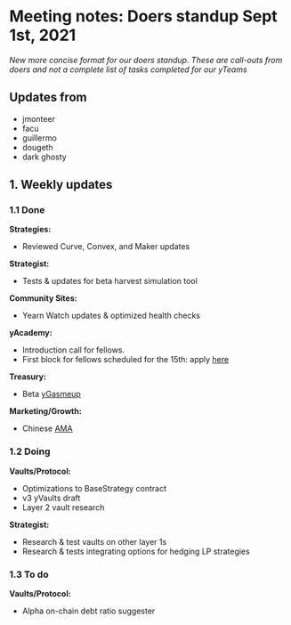 # Meeting notes: Doers standup Sept 1st, 2021

_New more concise format for our doers standup. These are call-outs from doers and not a complete list of tasks completed for our yTeams_

## Updates from

- jmonteer
- facu
- guillermo
- dougeth
- dark ghosty

## 1. Weekly updates

### 1.1 Done

**Strategies:**

- Reviewed Curve, Convex, and Maker updates

**Strategist:**

- Tests & updates for beta harvest simulation tool

**Community Sites:**

- Yearn Watch updates & optimized health checks

**yAcademy:**

- Introduction call for fellows.
- First block for fellows scheduled for the 15th: apply [here](https://yacademy.github.io/internships/)

**Treasury:**

- Beta [yGasmeup](https://github.com/BobTheBuidler/gas-me-up)

**Marketing/Growth:**

- Chinese [AMA](https://news.huoxing24.com/20210903093047706841.html)

### 1.2 Doing

**Vaults/Protocol:**

- Optimizations to BaseStrategy contract
- v3 yVaults draft
- Layer 2 vault research

**Strategist:**

- Research & test vaults on other layer 1s 
- Research & tests integrating options for hedging LP strategies

### 1.3 To do

**Vaults/Protocol:**

- Alpha on-chain debt ratio suggester
